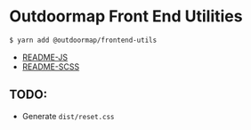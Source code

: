 # Outdoormap Front End Utilities

```bash
$ yarn add @outdoormap/frontend-utils
```

- [README-JS](https://github.com/OutdoorMap/frontend-utils/blob/main/README-JS.md)
- [README-SCSS](https://github.com/OutdoorMap/frontend-utils/blob/main/README-SCSS.md)

## TODO:

- Generate `dist/reset.css`
